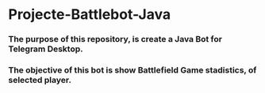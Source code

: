 # Projecte-Battlebot-Java
### The purpose of this repository, is create a Java Bot for Telegram Desktop.
### The objective of this bot is show Battlefield Game stadistics, of selected player.
